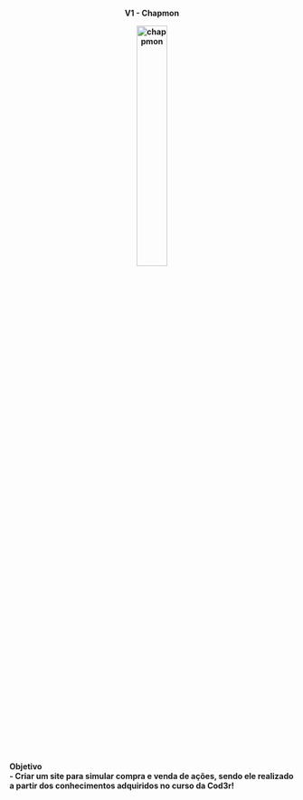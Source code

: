 
<p align="center" width="100%">
    <strong>V1 - Chapmon<strong>
</p>
<p align="center" width="100%">
    <img alt="chappmon" width="33%" src="https://github.com/mat98/VUEJS-COD3RSTOCKS/blob/main/Chapmon.png"> 
</p>
<!-- ![Chappmon](./Chapmon.png) -->
<strong>Objetivo<strong>
<br/>
<span>- Criar um site para simular compra e venda de ações, sendo ele realizado a partir dos conhecimentos adquiridos no curso da Cod3r!</span>
